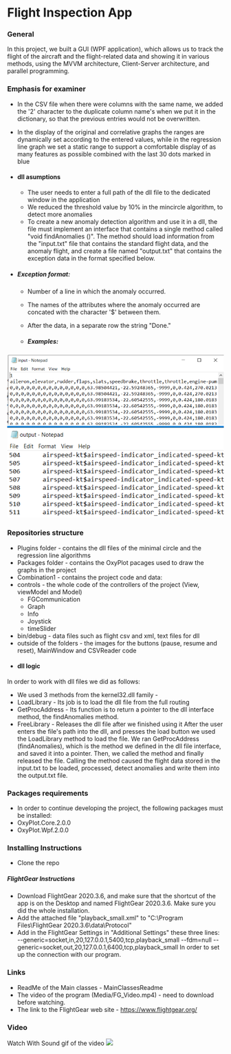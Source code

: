 # Flight Inspection App
### General
In this project, we built a GUI (WPF application), which allows us to track the flight of the aircraft and the flight-related data and showing it in various methods, using the MVVM architecture, Client-Server architecture, and parallel programming.

### Emphasis for examiner
- In the CSV file when there were columns with the same name, we added the '2' character to the duplicate column name's when we put it in the dictionary, so that the previous entries would not be overwritten.
- In the display of the original and correlative graphs the ranges are dynamically set according to the entered values, while in the regression line graph we set a static range to support a comfortable display of as many features as possible combined with the last 30 dots marked in blue

- #### dll asumptions
  - The user needs to enter a full path of the dll file to the dedicated window in the application
  - We reduced the threshold value by 10% in the mincircle algorithm, to detect more anomalies
  - To create a new anomaly detection algorithm and use it in a dll, the file must implement an interface that contains a single method called "void findAnomalies ()". The method should load information from the "input.txt" file that contains the standard flight data, and the anomaly flight, and create a file named "output.txt" that contains the exception data in the format specified below.
 - ##### Exception format:
   -  Number of a line in which the anomaly occurred.
   - The names of the attributes where the anomaly occurred are concated with the character '$' between them.
   - After the data, in a separate row the string "Done."

   - ##### Examples:
  ![Input](Media/input.png)
  ![Output](Media/output.png)

### Repositories structure
- Plugins folder - contains the dll files of the minimal circle and the regression line algorithms
- Packages folder - contains the OxyPlot pacages used to draw the graphs in the project
- Combination1 - contains the project code and data:
 - controls - the whole code of the controllers of the project (View, viewModel and Model)
   - FGCommunication
   - Graph
   - Info
   - Joystick
   - timeSlider
  - bin/debug - data files such as flight csv and xml, text files for dll
  - outside of the folders - the images for the buttons (pause, resume and reset),  MainWindow and CSVReader code
- #### dll logic
In order to work with dll files we did as follows:
 - We used 3 methods from the kernel32.dll family -
 - LoadLibrary - Its job is to load the dll file from the full routing
 - GetProcAddress - Its function is to return a pointer to the dll interface method, the findAnomalies method.
 - FreeLibrary - Releases the dll file after we finished using it
After the user enters the file's path into the dll, and presses the load button we used the LoadLibrary method to load the file. We ran GetProcAddress (findAnomalies), which is the method we defined in the dll file interface, and saved it into a pointer.
Then, we called the method and finally released the file. Calling the method caused the flight data stored in the input.txt to be loaded, processed, detect anomalies and write them into the output.txt file.

### Packages requirements
- In order to continue developing the project, the following packages must be installed:
 - OxyPlot.Core.2.0.0
 - OxyPlot.Wpf.2.0.0

### Installing Instructions
- Clone the repo
##### FlightGear Instructions
- Download FlightGear 2020.3.6, and make sure that the shortcut of the app is on the Desktop and named FlightGear 2020.3.6. Make sure you did the whole installation.
- Add the attached file "playback_small.xml" to "C:\Program Files\FlightGear 2020.3.6\data\Protocol"
- Add in the FlightGear Settings in "Additional Settings" these three lines: 
--generic=socket,in,20,127.0.0.1,5400,tcp,playback_small 
--fdm=null
--generic=socket,out,20,127.0.0.1,6400,tcp,playback_small
In order to set up the connection with our program.



### Links
- ReadMe of the Main classes - MainClassesReadme
- The video of the program (Media/FG_Video.mp4) - need to download before watching.
- The link to the FlightGear web site - https://www.flightgear.org/
### Video
Watch With Sound gif of the video
![](Media/FG_gif.gif)
